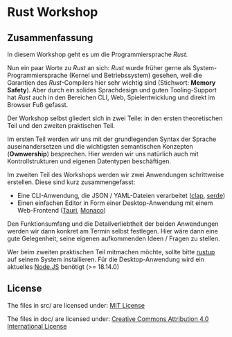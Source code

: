 # Rust Workshop

<!-- LTeX: language=de-AT -->
## Zusammenfassung

In diesem Workshop geht es um die Programmiersprache *Rust*. 

Nun ein paar Worte zu *Rust* an sich: *Rust* wurde früher gerne als System-Programmiersprache (Kernel und Betriebssystem) gesehen, weil die Garantien des *Rust*-Compilers hier sehr wichtig sind (Stichwort: **Memory Safety**). Aber durch ein solides Sprachdesign und guten Tooling-Support hat *Rust* auch in den Bereichen CLI, Web, Spielentwicklung und direkt im Browser Fuß gefasst.

Der Workshop selbst gliedert sich in zwei Teile: in den ersten theoretischen Teil und den zweiten praktischen Teil.

Im ersten Teil werden wir uns mit der grundlegenden Syntax der Sprache auseinandersetzen und die wichtigsten semantischen Konzepten (**Ownwership**) besprechen. Hier werden wir uns natürlich auch mit Kontrollstrukturen und eigenen Datentypen beschäftigen.

Im zweiten Teil des Workshops werden wir zwei Anwendungen schrittweise erstellen. Diese sind kurz zusammengefasst:
* Eine CLI-Anwendung, die JSON / YAML-Dateien verarbeitet ([clap](https://docs.rs/clap/latest/clap/), [serde](https://serde.rs/))
* Einen einfachen Editor in Form einer Desktop-Anwendung mit einem Web-Frontend ([Tauri](https://tauri.app/), [Monaco](https://microsoft.github.io/monaco-editor/))

Den Funktionsumfang und die Detailverliebtheit der beiden Anwendungen werden wir dann konkret am Termin selbst festlegen. Hier wäre dann eine gute Gelegenheit, seine eigenen aufkommenden Ideen / Fragen zu stellen. 

Wer beim zweiten praktischen Teil mitmachen möchte, sollte bitte [rustup](https://rustup.rs/) auf seinem System installieren. Für die Desktop-Anwendung wird ein aktuelles [Node.JS](https://nodejs.org/en/) benötigt (>= 18.14.0)

<!-- LTeX: language=en-US -->
## License

The files in src/ are licensed under: [MIT License](/src/LICENSE)

The files in doc/ are licensed under: [Creative Commons Attribution 4.0 International License](/doc/LICENSE)
